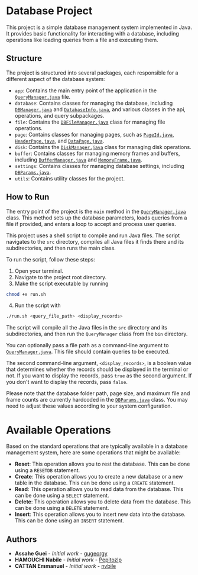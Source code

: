 # Database Project

This project is a simple database management system implemented in Java. It provides basic functionality for interacting with a database, including operations like loading queries from a file and executing them.

## Structure

The project is structured into several packages, each responsible for a different aspect of the database system:

-   `app`: Contains the main entry point of the application in the [`QueryManager.java`](CODE/src/up/mi/bdda/app/QueryManager.java) file.
-   `database`: Contains classes for managing the database, including [`DBManager.java`](CODE/src/up/mi/bdda/app/database/DBManager.java) and [`DatabaseInfo.java`](CODE/src/up/mi/bdda/app/database/DatabaseInfo.java), and various classes in the api, operations, and query subpackages.
-   `file`: Contains the [`DBFileManager.java`](CODE/src/up/mi/bdda/app/file/DBFileManager.java) class for managing file operations.
-   `page`: Contains classes for managing pages, such as [`PageId.java`](CODE/src/up/mi/bdda/app/page/PageId.java), [`HeaderPage.java`](CODE/src/up/mi/bdda/app/page/HeaderPage.java), and [`DataPage.java`](CODE/src/up/mi/bdda/app/page/DataPage.java).
-   `disk`: Contains the [`DiskManager.java`](CODE/src/up/mi/bdda/app/disk/DiskManager.java) class for managing disk operations.
-   `buffer`: Contains classes for managing memory frames and buffers, including [`BufferManager.java`](CODE/src/up/mi/bdda/app/buffer/BufferManager.java) and [`MemoryFrame.java`](CODE/src/up/mi/bdda/app/buffer/MemoryFrame.java).
-   `settings`: Contains classes for managing database settings, including [`DBParams.java`](CODE/src/up/mi/bdda/app/DBParams.java).
-   `utils`: Contains utility classes for the project.

## How to Run

The entry point of the project is the `main` method in the [`QueryManager.java`](CODE/src/up/mi/bdda/app/QueryManager.java) class. This method sets up the database parameters, loads queries from a file if provided, and enters a loop to accept and process user queries.

This project uses a shell script to compile and run Java files. The script navigates to the `src` directory, compiles all Java files it finds there and its subdirectories, and then runs the main class.

To run the script, follow these steps:

1. Open your terminal.
2. Navigate to the project root directory.
3. Make the script executable by running

```sh
chmod +x run.sh
```

4. Run the script with

```sh
./run.sh <query_file_path> <display_records>
```

The script will compile all the Java files in the `src` directory and its subdirectories, and then run the `QueryManager` class from the `bin` directory.

You can optionally pass a file path as a command-line argument to [`QueryManager.java`](CODE/src/up/mi/bdda/app/QueryManager.java). This file should contain queries to be executed.

The second command-line argument, `<display_records>`, is a boolean value that determines whether the records should be displayed in the terminal or not. If you want to display the records, pass `true` as the second argument. If you don't want to display the records, pass `false`.

Please note that the database folder path, page size, and maximum file and frame counts are currently hardcoded in the [`DBParams.java`](CODE/src/up/mi/bdda/app/settings/DBParams.java) class. You may need to adjust these values according to your system configuration.

# Available Operations

Based on the standard operations that are typically available in a database management system, here are some operations that might be available:

-   **Reset**: This operation allows you to rest the database. This can be done using a `RESETDB` statement.
-   **Create**: This operation allows you to create a new database or a new table in the database. This can be done using a `CREATE` statement.
-   **Read**: This operation allows you to read data from the database. This can be done using a `SELECT` statement.
-   **Delete**: This operation allows you to delete data from the database. This can be done using a `DELETE` statement.
-   **Insert**: This operation allows you to insert new data into the database. This can be done using an `INSERT` statement.

## Authors

-   **Assahe Guei** - _Initial work_ - [gugeorgy](https://github.com/gugeorgy)
-   **HAMOUCHI Nabile** - _Initial work_ - [Pepitozlp](https://github.com/Pepitozlp)
-   **CATTAN Emmanuel** - _Initial work_ - [nvbile](https://github.com/nvbile)
